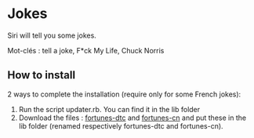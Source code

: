 Jokes
==========

Siri will tell you some jokes.

Mot-clés : tell a joke, F*ck My Life, Chuck Norris

How to install
---------------------

2 ways to complete the installation (require only for some French jokes):

1. Run the script updater.rb. You can find it in the lib folder
2. Download the files : [fortunes-dtc](http://danstonchat.com/fortunes) and [fortunes-cn](http://chucknorrisfacts.fr/fortunes/fortunes.txt) and put these in the lib folder (renamed respectively fortunes-dtc and fortunes-cn).